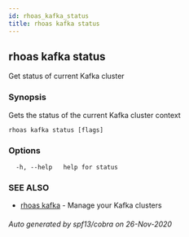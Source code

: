 ```yaml
---
id: rhoas_kafka_status
title: rhoas kafka status
---
```

## rhoas kafka status

Get status of current Kafka cluster

### Synopsis

Gets the status of the current Kafka cluster context

```
rhoas kafka status [flags]
```

### Options

```
  -h, --help   help for status
```

### SEE ALSO

* [rhoas kafka](rhoas_kafka.md)	 - Manage your Kafka clusters

###### Auto generated by spf13/cobra on 26-Nov-2020

